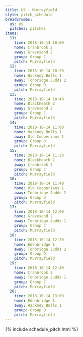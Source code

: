 ```yaml
---
title: U9 - Murrayfield
style: pitch_schedule
breadcrumbs:
  u9: U9
  pitches: pitches
items:
  11:
    time: 2018-10-14 10:00
    home: Cranbrook 2
    away: Gravesend 2
    group: Group C
    pitch: Murrayfield
  12:
    time: 2018-10-14 10:20
    home: Hackney Bulls 1
    away: Tonbridge Judds 2
    group: Group D
    pitch: Murrayfield
  13:
    time: 2018-10-14 10:40
    home: Blackheath 2
    away: Gravesend 2
    group: Group C
    pitch: Murrayfield
  14:
    time: 2018-10-14 11:00
    home: Hackney Bulls 1
    away: Old Cooperians 1
    group: Group D
    pitch: Murrayfield
  15:
    time: 2018-10-14 11:20
    home: Blackheath 2
    away: Cranbrook 2
    group: Group C
    pitch: Murrayfield
  16:
    time: 2018-10-14 11:40
    home: Old Cooperians 1
    away: Tonbridge Judds 2
    group: Group D
    pitch: Murrayfield
  17:
    time: 2018-10-14 12:00
    home: Gravesend 2
    away: Tonbridge Judds 1
    group: Group C
    pitch: Murrayfield
  18:
    time: 2018-10-14 12:20
    home: Edenbridge 1
    away: Tonbridge Judds 2
    group: Group D
    pitch: Murrayfield
  19:
    time: 2018-10-14 12:40
    home: Cranbrook 2
    away: Tonbridge Judds 1
    group: Group C
    pitch: Murrayfield
  20:
    time: 2018-10-14 13:00
    home: Edenbridge 1
    away: Hackney Bulls 1
    group: Group D
    pitch: Murrayfield
---
```


{% include schedule_pitch.html %}
